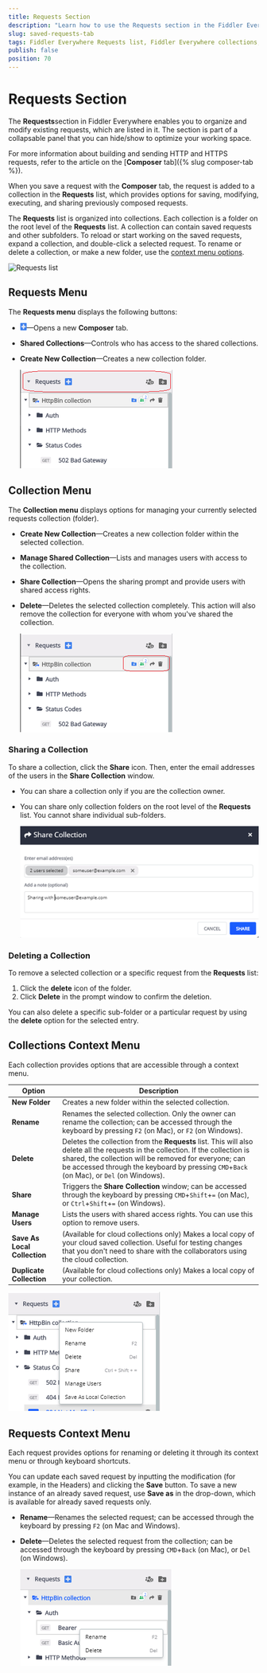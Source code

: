 ```yaml
---
title: Requests Section
description: "Learn how to use the Requests section in the Fiddler Everywhere web-debugging HTTP-proxy client."
slug: saved-requests-tab
tags: Fiddler Everywhere Requests list, Fiddler Everywhere collections, saved requests, share requests, share Fiddler collection
publish: false
position: 70
---
```


# Requests Section

The **Requests**section in Fiddler Everywhere enables you to organize and modify existing requests, which are listed in it. The section is part of a collapsable panel that you can hide/show to optimize your working space.

For more information about building and sending HTTP and HTTPS requests, refer to the article on the [**Composer** tab]({% slug composer-tab %}).

When you save a request with the **Composer** tab, the request is added to a collection in the **Requests** list, which provides options for saving, modifying, executing, and sharing previously composed requests.

The **Requests** list is organized into collections. Each collection is a folder on the root level of the **Requests** list. A collection can contain saved requests and other subfolders. To reload or start working on the saved requests, expand a collection, and double-click a selected request. To rename or delete a collection, or make a new folder, use the [context menu options](#requests-context-menu).

![Requests list](../images/requests/requests-list-all.png)

## Requests Menu

The **Requests menu** displays the following buttons:

- ![Create New Request](../images/requests/create-new-requests-sign.png)&mdash;Opens a new **Composer** tab.
- **Shared Collections**&mdash;Controls who has access to the shared collections.
- **Create New Collection**&mdash;Creates a new collection folder.

    ![Requests menu options](../images/requests/requests-main-menu.png)

## Collection Menu

The **Collection menu** displays options for managing your currently selected requests collection (folder).

- **Create New Collection**&mdash;Creates a new collection folder within the selected collection.
- **Manage Shared Collection**&mdash;Lists and manages users with access to the collection.
- **Share Collection**&mdash;Opens the sharing prompt and provide users with shared access rights.
- **Delete**&mdash;Deletes the selected collection completely. This action will also remove the collection for everyone with whom you've shared the collection.

    ![Requests collection options](../images/requests/requests-collection-menu.png)

### Sharing a Collection

To share a collection, click the __Share__ icon. Then, enter the email addresses of the users in the **Share Collection** window.

- You can share a collection only if you are the collection owner.
- You can share only collection folders on the root level of the **Requests** list. You cannot share individual sub-folders.  

    ![Share collection popup](../images/requests/share-requests-popup.png)

### Deleting a Collection

To remove a selected collection or a specific request from the **Requests** list:

1. Click the **delete** icon of the folder.
1. Click __Delete__ in the prompt window to confirm the deletion.

You can also delete a specific sub-folder or a particular request by using the **delete** option for the selected entry.

## Collections Context Menu

Each collection provides options that are accessible through a context menu.

| Option      | Description |
| ----------- | ----------- |
| **New Folder**  | Creates a new folder within the selected collection.
| **Rename**      | Renames the selected collection. Only the owner can rename the collection; can be accessed through the keyboard by pressing `F2` (on Mac), or `F2` (on Windows).
| **Delete**      | Deletes the collection from the **Requests** list. This will also delete all the requests in the collection. If the collection is shared, the collection will be removed for everyone; can be accessed through the keyboard by pressing `CMD`+`Back` (on Mac), or `Del` (on Windows).
| **Share**       | Triggers the **Share Collection** window; can be accessed through the keyboard by pressing `CMD`+`Shift`+`=` (on Mac), or `Ctrl`+`Shift`+`=` (on Windows).
| **Manage Users**| Lists the users with shared access rights. You can use this option to remove users.
| **Save As Local Collection** |(Available for cloud collections only) Makes a local copy of your cloud saved collection. Useful for testing changes that you don't need to share with the collaborators using the cloud collection.
| **Duplicate Collection** |(Available for cloud collections only) Makes a local copy of your collection.

![Requests Collection Context Menu](../images/requests/requests-collection-context.png)

## Requests Context Menu

Each request provides options for renaming or deleting it through its context menu or through keyboard shortcuts.

You can update each saved request by inputting the modification (for example, in the Headers) and clicking the __Save__ button. To save a new instance of an already saved request, use __Save as__ in the drop-down, which is available for already saved requests only.

- **Rename**&mdash;Renames the selected request; can be accessed through the keyboard by pressing `F2` (on Mac and Windows).
- **Delete**&mdash;Deletes the selected request from the collection; can be accessed through the keyboard by pressing `CMD`+`Back` (on Mac), or `Del` (on Windows).

    ![Requests context menu](../images/requests/requests-context-menu.png)
